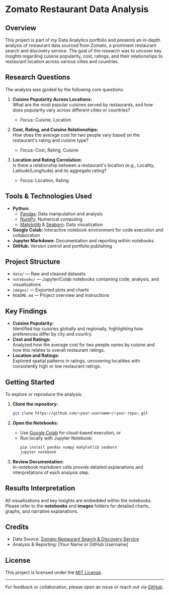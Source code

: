 # Zomato Restaurant Data Analysis

## Overview

This project is part of my Data Analytics portfolio and presents an in-depth analysis of restaurant data sourced from Zomato, a prominent restaurant search and discovery service. The goal of the research was to uncover key insights regarding cuisine popularity, cost, ratings, and their relationships to restaurant location across various cities and countries.

## Research Questions

The analysis was guided by the following core questions:

1. **Cuisine Popularity Across Locations:**  
   What are the most popular cuisines served by restaurants, and how does popularity vary across different cities or countries?
   - *Focus:* Cuisine, Location

2. **Cost, Rating, and Cuisine Relationships:**  
   How does the average cost for two people vary based on the restaurant's rating and cuisine type?
   - *Focus:* Cost, Rating, Cuisine

3. **Location and Rating Correlation:**  
   Is there a relationship between a restaurant's location (e.g., Locality, Latitude/Longitude) and its aggregate rating?
   - *Focus:* Location, Rating

## Tools & Technologies Used

- **Python:**  
  - [Pandas](https://pandas.pydata.org/): Data manipulation and analysis  
  - [NumPy](https://numpy.org/): Numerical computing  
  - [Matplotlib](https://matplotlib.org/) & [Seaborn](https://seaborn.pydata.org/): Data visualization
- **Google Colab:** Interactive notebook environment for code execution and collaboration
- **Jupyter Markdown:** Documentation and reporting within notebooks
- **GitHub:** Version control and portfolio publishing

## Project Structure

- `data/` &mdash; Raw and cleaned datasets  
- `notebooks/` &mdash; Jupyter/Colab notebooks containing code, analysis, and visualizations  
- `images/` &mdash; Exported plots and charts  
- `README.md` &mdash; Project overview and instructions

## Key Findings

- **Cuisine Popularity:**  
  Identified top cuisines globally and regionally, highlighting how preferences differ by city and country.
- **Cost and Ratings:**  
  Analyzed how the average cost for two people varies by cuisine and how this relates to overall restaurant ratings.
- **Location and Ratings:**  
  Explored spatial patterns in ratings, uncovering localities with consistently high or low restaurant ratings.

## Getting Started

To explore or reproduce the analysis:

1. **Clone the repository:**  
   ```bash
   git clone https://github.com/<your-username>/<your-repo>.git
   ```

2. **Open the Notebooks:**  
   - Use [Google Colab](https://colab.research.google.com/) for cloud-based execution, or
   - Run locally with Jupyter Notebook:
     ```bash
     pip install pandas numpy matplotlib seaborn
     jupyter notebook
     ```

3. **Review Documentation:**  
   In-notebook markdown cells provide detailed explanations and interpretations of each analysis step.

## Results Interpretation

All visualizations and key insights are embedded within the notebooks. Please refer to the **notebooks** and **images** folders for detailed charts, graphs, and narrative explanations.

## Credits

- Data Source: [Zomato Restaurant Search & Discovery Service](https://www.zomato.com/)
- Analysis & Reporting: [Your Name or GitHub Username]

## License

This project is licensed under the [MIT License](LICENSE).

---

For feedback or collaboration, please open an issue or reach out via [GitHub](https://github.com/<your-username>).